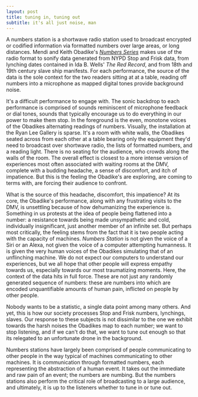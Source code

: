 ```yaml
---
layout: post
title: tuning in, tuning out
subtitle: it's all just noise, man
---
```

A numbers station is a shortwave radio station used to broadcast encrypted or codified information via formatted numbers over large areas, or long distances. Mendi and Keith Obadike's [_Numbers Series_](http://obadike.squarespace.com/#/numbers-station-series/) makes use of the radio format to sonify data generated from NYPD Stop and Frisk data, from lynching dates contained in Ida B. Wells' _The Red Record_, and from 18th and 19th century slave ship manifests. For each performance, the source of the data is the sole context for the two readers sitting at at a table, reading off numbers into a microphone as mapped digital tones provide background noise. 

It's a difficult performance to engage with. The sonic backdrop to each performance is comprised of sounds reminiscent of microphone feedback or dial tones, sounds that typically encourage us to do everything in our power to make them stop. In the foreground is the even, monotone voices of the Obadikes alternating readings of numbers. Visually, the installation at the Ryan Lee Gallery is sparse. It's a room with white walls, the Obadikes seated across from each other at a table bearing only the equipment they'd need to broadcast over shortwave radio, the lists of formatted numbers, and a reading light. There is no seating for the audience, who crowds along the walls of the room. The overall effect is closest to a more intense version of experiences most often associated with waiting rooms at the DMV, complete with a budding headache, a sense of discomfort, and itch of impatience. But this is the feeling the Obadike's are exploring, are coming to terms with, are forcing their audience to confront. 

What is the source of this headache, discomfort, this impatience? At its core, the Obadike's performance, along with any frustrating visits to the DMV, is unsettling because of how dehumanizing the experience is. Something in us protests at the idea of people being flattened into a number: a resistance towards being made unsympathetic and cold, individually insignificant, just another member of an infinite set. But perhaps most critically, the feeling stems from the fact that it is two people acting with the capacity of machines. _Numbers Station_ is not given the voice of a Siri or an Alexa, not given the voice of a computer attempting humanness. It is given the very human voices of the Obadikes simulating that of an unflinching machine. We do not expect our computers to understand our experiences, but we all hope that other people will express empathy towards us, especially towards our most traumatizing moments. Here, the context of the data hits in full force. These are not just any randomly generated sequence of numbers: these are numbers into which are encoded unquantifiable amounts of human pain, inflicted on people by other people. 

Nobody wants to be a statistic, a single data point among many others. And yet, this is how our society processes Stop and Frisk numbers, lynchings, slaves. Our response to these subjects is not dissimilar to the one we exhibit towards the harsh noises the Obadikes map to each number; we want to stop listening, and if we can't do that, we want to tune out enough so that its relegated to an unfortunate drone in the background. 

Numbers stations have largely been comprised of people communicating to other people in the way typical of machines communicating to other machines. It is communication through formatted numbers, each representing the abstraction of a human event. It takes out the immediate and raw pain of an event; the numbers are numbing. But the numbers stations also perform the critical role of broadcasting to a large audience, and ultimately, it is up to the listeners whether to tune in or tune out.

